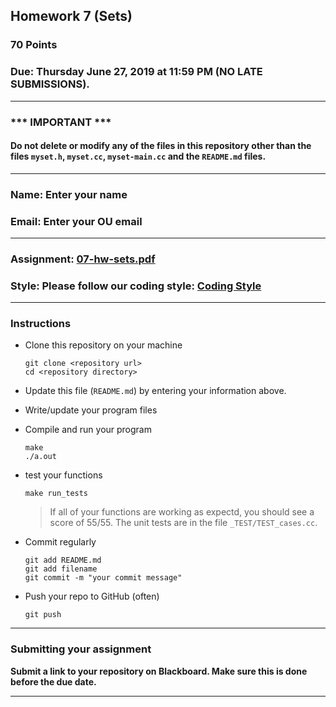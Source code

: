 ## Homework 7 (Sets)

### 70 Points

### Due: Thursday June 27, 2019 at 11:59 PM (NO LATE SUBMISSIONS).

---
### *** IMPORTANT ***
#### Do not delete or modify any of the files in this repository other than the files `myset.h`, `myset.cc`, `myset-main.cc` and the `README.md` files.

---

### Name: Enter your name

### Email: Enter your OU email

---

### Assignment: [07-hw-sets.pdf](07-hw-sets.pdf)

### Style: Please follow our coding style: [Coding Style](https://github.com/nasseef/cs2400/blob/master/docs/coding-style.md)

---

### Instructions

- Clone this repository on your machine

    ```console
    git clone <repository url>
    cd <repository directory>
    ```

- Update this file (`README.md`) by entering your information above.
- Write/update your program files
- Compile and run your program

    ```console
    make
    ./a.out
    ```
- test your functions
  ```console
  make run_tests
  ```
  > If all of your functions are working as expectd, you should see a score of 55/55. The unit tests are in the file `_TEST/TEST_cases.cc`.

- Commit regularly

    ```console
    git add README.md
    git add filename
    git commit -m "your commit message"
    ```

- Push your repo to GitHub (often)
    ```console
    git push
    ```
---

### Submitting your assignment

**Submit a link to your repository on Blackboard. Make sure this is done before the due date.**

---